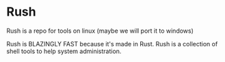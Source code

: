 # Rush
Rush is a repo for tools on linux (maybe we will port it to windows)

Rush is BLAZINGLY FAST because it's made in Rust.
Rush is a collection of shell tools to help system administration.